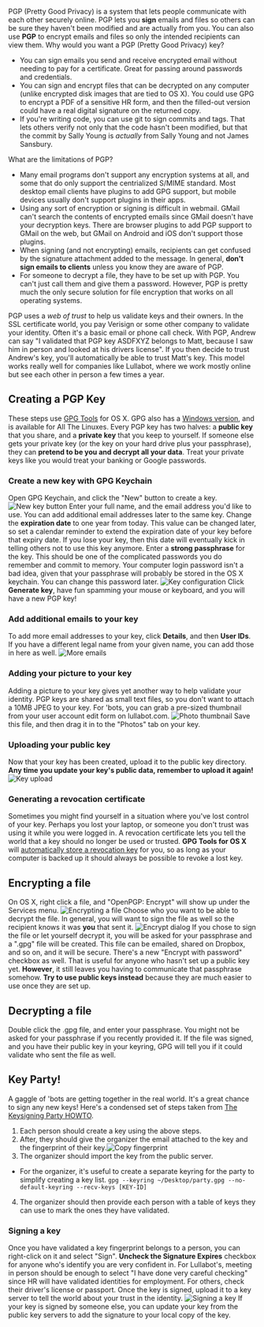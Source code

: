 PGP (Pretty Good Privacy) is a system that lets people communicate with each other securely online. PGP lets you **sign** emails and files so others can be sure they haven't been modified and are actually from you. You can also use **PGP** to encrypt emails and files so only the intended recipients can view them. Why would you want a PGP (Pretty Good Privacy) key?

* You can sign emails you send and receive encrypted email without needing to pay for a certificate. Great for passing around passwords and credentials.
* You can sign and encrypt files that can be decrypted on any computer (unlike encrypted disk images that are tied to OS X). You could use GPG to encrypt a PDF of a sensitive HR form, and then the filled-out version could have a real digital signature on the returned copy.
* If you're writing code, you can use git to sign commits and tags. That lets others verify not only that the code hasn't been modified, but that the commit by Sally Young is _actually_ from Sally Young and not James Sansbury.

What are the limitations of PGP?

* Many email programs don't support any encryption systems at all, and some that do only support the centrialized S/MIME standard. Most desktop email clients have plugins to add GPG support, but mobile devices usually don't support plugins in their apps.
* Using any sort of encryption or signing is difficult in webmail. GMail can't search the contents of encrypted emails since GMail doesn't have your decryption keys. There are browser plugins to add PGP support to GMail on the web, but GMail on Android and iOS don't support those plugins.
* When signing (and not encrypting) emails, recipients can get confused by the signature attachment added to the message. In general, **don't sign emails to clients** unless you know they are aware of PGP.
* For someone to decrypt a file, they have to be set up with PGP. You can't just call them and give them a password. However, PGP is pretty much the only secure solution for file encryption that works on all operating systems.

PGP uses a _web of trust_ to help us validate keys and their owners. In the SSL certificate world, you pay Verisign or some other company to validate your identity. Often it's a basic email or phone call check. With PGP, Andrew can say "I validated that PGP key ASDFXYZ belongs to Matt, because I saw him in person and looked at his drivers license". If you then decide to trust Andrew's key, you'll automatically be able to trust Matt's key. This model works really well for companies like Lullabot, where we work mostly online but see each other in person a few times a year.

## Creating a PGP Key

These steps use [GPG Tools](https://gpgtools.org/) for OS X. GPG also has a [Windows version](http://www.gpg4win.org/), and is available for All The Linuxes. Every PGP key has two halves: a **public key** that you share, and a **private key** that you keep to yourself. If someone else gets your private key (or the key on your hard drive plus your passphrase), they can **pretend to be you and decrypt all your data**. Treat your private keys like you would treat your banking or Google passwords.

### Create a new key with GPG Keychain

Open GPG Keychain, and click the "New" button to create a key. ![New key button](https://dailyreport.lullabot.com/system/files/1_new_key_button_2015-05-04_16-36-06.jpg) Enter your full name, and the email address you'd like to use. You can add additional email addresses later to the same key. Change the **expiration date** to one year from today. This value can be changed later, so set a calendar reminder to extend the expiration date of your key before that expiry date. If you lose your key, then this date will eventually kick in telling others not to use this key anymore. Enter a **strong passphrase** for the key. This should be one of the complicated passwords you do remember and commit to memory. Your computer login password isn't a bad idea, given that your passphrase will probably be stored in the OS X keychain. You can change this password later. ![Key configuration](https://dailyreport.lullabot.com/system/files/2_key_configuration_2015-05-04_16-39-20.jpg) Click **Generate key**, have fun spamming your mouse or keyboard, and you will have a new PGP key!

### Add additional emails to your key

To add more email addresses to your key, click **Details**, and then **User IDs**. If you have a different legal name from your given name, you can add those in here as well. ![More emails](https://dailyreport.lullabot.com/system/files/3_adding_additional_emails_2015-05-04_16-56-02.jpg)

### Adding your picture to your key

Adding a picture to your key gives yet another way to help validate your identity. PGP keys are shared as small text files, so you don't want to attach a 10MB JPEG to your key. For 'bots, you can grab a pre-sized thumbnail from your user account edit form on lullabot.com. ![Photo thumbnail](https://dailyreport.lullabot.com/system/files/4_picture_thumbnail_2015-05-04_20-32-40.jpg) Save this file, and then drag it in to the "Photos" tab on your key.

### Uploading your public key

Now that your key has been created, upload it to the public key directory. **Any time you update your key's public data, remember to upload it again!** ![Key upload](https://dailyreport.lullabot.com/system/files/5_upload_to_key_server_2015-05-06_13-04-29.jpg)

### Generating a revocation certificate

Sometimes you might find yourself in a situation where you've lost control of your key. Perhaps you lost your laptop, or someone you don't trust was using it while you were logged in. A revocation certificate lets you tell the world that a key should no longer be used or trusted. **GPG Tools for OS X** will [automatically store a revocation key](http://support.gpgtools.org/kb/gpg-keychain-faq/how-to-revoke-a-key-or-userid-and-can-i-delete-a-key-from-the-key-servers) for you, so as long as your computer is backed up it should always be possible to revoke a lost key.

## Encrypting a file

On OS X, right click a file, and "OpenPGP: Encrypt" will show up under the Services menu. ![Encrypting a file](https://dailyreport.lullabot.com/system/files/8_encrypt_file_2015-05-06_16-47-45.jpg) Choose who you want to be able to decrypt the file. In general, you will want to sign the file as well so the recipient knows it was **you** that sent it. ![Encrypt dialog](https://dailyreport.lullabot.com/system/files/9_encrypt_dialog_2015-05-06_16-52-09.jpg) If you chose to sign the file or let yourself decrypt it, you will be asked for your passphrase and a ".gpg" file will be created. This file can be emailed, shared on Dropbox, and so on, and it will be secure. There's a new "Encrypt with password" checkbox as well. That is useful for anyone who hasn't set up a public key yet. **However**, it still leaves you having to communicate that passphrase somehow. **Try to use public keys instead** because they are much easier to use once they are set up.

## Decrypting a file

Double click the .gpg file, and enter your passphrase. You might not be asked for your passphrase if you recently provided it. If the file was signed, and you have their public key in your keyring, GPG will tell you if it could validate who sent the file as well.

## Key Party!

A gaggle of 'bots are getting together in the real world. It's a great chance to sign any new keys! Here's a condensed set of steps taken from [The Keysigning Party HOWTO](http://www.cryptnet.net/fdp/crypto/keysigning_party/en/keysigning_party.html).

1.  Each person should create a key using the above steps.
2.  After, they should give the organizer the email attached to the key and the fingerprint of their key.![Copy fingerprint](https://dailyreport.lullabot.com/system/files/6_copy_fingerprint_2015-05-06_13-03-51.jpg)
3.  The organizer should import the key from the public server.
  * For the organizer, it's useful to create a separate keyring for the party to simplify creating a key list. `gpg --keyring ~/Desktop/party.gpg --no-default-keyring --recv-keys [KEY-ID]`
4.  The organizer should then provide each person with a table of keys they can use to mark the ones they have validated.

### Signing a key

Once you have validated a key fingerprint belongs to a person, you can right-click on it and select "Sign". **Uncheck the Signature Expires** checkbox for anyone who's identify you are very confident in. For Lullabot's, meeting in person should be enough to select "I have done very careful checking" since HR will have validated identities for employment. For others, check their driver's license or passport. Once the key is signed, upload it to a key server to tell the world about your trust in the identity. ![Signing a key](https://dailyreport.lullabot.com/system/files/7_key_signing_2015-05-06_16-23-50.jpg) If your key is signed by someone else, you can update your key from the public key servers to add the signature to your local copy of the key.